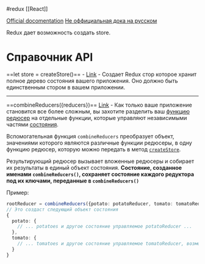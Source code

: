 #redux [[React]]

[Official docomentation](https://redux.js.org/)
[Не оффициальная дока на русском](https://rajdee.gitbooks.io/redux-in-russian/content/)

Redux дает возможность создать store.


# Справочник API
==let store = createStore()== - [Link](https://rajdee.gitbooks.io/redux-in-russian/content/docs/api/createStore.html) - Создает Redux стор которое хранит полное дерево состояния вашего приложения. Оно должно быть единственным стором в вашем приложении. 

______________________________
==combineReducers({reducers})==  [Link](https://rajdee.gitbooks.io/redux-in-russian/content/docs/api/combineReducers.html) -  Как только ваше приложение становится все более сложным, вы захотите разделить ваш [функцию редюсер](https://rajdee.gitbooks.io/redux-in-russian/content/docs/Glossary.html#reducer) на отдельные функции, которые управляют независимыми частями [состояния](https://rajdee.gitbooks.io/redux-in-russian/content/docs/Glossary.html#state).

Вспомогательная функция `combineReducers` преобразует объект, значениями которого являются различные функции редюсеры, в одну функцию редюсер, которую можно передать в метод [`createStore`](https://rajdee.gitbooks.io/redux-in-russian/content/docs/api/createStore.html).

Результирующий редюсер вызывает вложенные редюсеры и собирает их результаты в единый объект состояния. **Состояние, созданное именами `combineReducers()`, сохраняет состояние каждого редуктора под их ключами, переданные в `combineReducers()`**

Пример:

``` ts
rootReducer = combineReducers({potato: potatoReducer, tomato: tomatoReducer})
// Это создаст следующий объект состояния
{
  potato: {
    // ... potatoes и другое состояние управляемое potatoReducer ... 
  },
  tomato: {
    // ... tomatoes и другое состояние управляемое tomatoReducer, возможно, какой-нибудь хороший соус? ...
  }
}
```